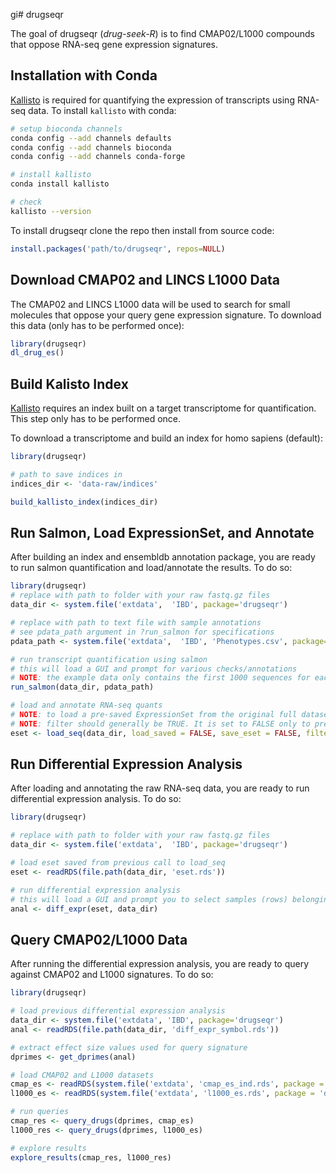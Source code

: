 gi# drugseqr

<!-- badges: start -->
<!-- badges: end -->

The goal of drugseqr (*drug-seek-R*) is to find CMAP02/L1000 compounds that oppose RNA-seq gene expression signatures.

## Installation with Conda

[Kallisto](https://pachterlab.github.io/kallisto/download) is required for quantifying the expression of transcripts using RNA-seq data. To install `kallisto` with conda:

```bash
# setup bioconda channels
conda config --add channels defaults
conda config --add channels bioconda
conda config --add channels conda-forge

# install kallisto
conda install kallisto

# check
kallisto --version
```

To install drugseqr clone the repo then install from source code:

```R
install.packages('path/to/drugseqr', repos=NULL)
```

## Download CMAP02 and LINCS L1000 Data

The CMAP02 and LINCS L1000 data will be used to search for small molecules that oppose your query gene expression signature. To download this data (only has to be performed once):

```R
library(drugseqr)
dl_drug_es()
```

## Build Kalisto Index

[Kallisto](https://pachterlab.github.io/kallisto/) requires an index built on a target transcriptome for quantification. This step only has to be performed once.

To download a transcriptome and build an index for homo sapiens (default):

```R
library(drugseqr)

# path to save indices in
indices_dir <- 'data-raw/indices'

build_kallisto_index(indices_dir)
```

## Run Salmon, Load ExpressionSet, and Annotate

After building an index and ensembldb annotation package, you are ready to run salmon quantification and load/annotate the results. To do so:

```R
library(drugseqr)
# replace with path to folder with your raw fastq.gz files
data_dir <- system.file('extdata',  'IBD', package='drugseqr')

# replace with path to text file with sample annotations
# see pdata_path argument in ?run_salmon for specifications
pdata_path <- system.file('extdata',  'IBD', 'Phenotypes.csv', package='drugseqr')

# run transcript quantification using salmon
# this will load a GUI and prompt for various checks/annotations
# NOTE: the example data only contains the first 1000 sequences for each file (expect warnings from salmon)
run_salmon(data_dir, pdata_path)

# load and annotate RNA-seq quants
# NOTE: to load a pre-saved ExpressionSet from the original full dataset, set load_saved = TRUE (default)
# NOTE: filter should generally be TRUE. It is set to FALSE only to prevent filtering all genes for this small example data set.
eset <- load_seq(data_dir, load_saved = FALSE, save_eset = FALSE, filter = FALSE)
```

## Run Differential Expression Analysis


After loading and annotating the raw RNA-seq data, you are ready to run differential expression analysis. To do so:

```R
library(drugseqr)

# replace with path to folder with your raw fastq.gz files
data_dir <- system.file('extdata',  'IBD', package='drugseqr')

# load eset saved from previous call to load_seq
eset <- readRDS(file.path(data_dir, 'eset.rds'))

# run differential expression analysis
# this will load a GUI and prompt you to select samples (rows) belonging to the control and test groups
anal <- diff_expr(eset, data_dir)
```

## Query CMAP02/L1000 Data

After running the differential expression analysis, you are ready to query against CMAP02 and L1000 signatures. To do so:

```R
library(drugseqr)

# load previous differential expression analysis
data_dir <- system.file('extdata', 'IBD', package='drugseqr')
anal <- readRDS(file.path(data_dir, 'diff_expr_symbol.rds'))

# extract effect size values used for query signature
dprimes <- get_dprimes(anal)

# load CMAP02 and L1000 datasets
cmap_es <- readRDS(system.file('extdata', 'cmap_es_ind.rds', package = 'drugseqr'))
l1000_es <- readRDS(system.file('extdata', 'l1000_es.rds', package = 'drugseqr'))

# run queries
cmap_res <- query_drugs(dprimes, cmap_es)
l1000_res <- query_drugs(dprimes, l1000_es)

# explore results
explore_results(cmap_res, l1000_res)
```


